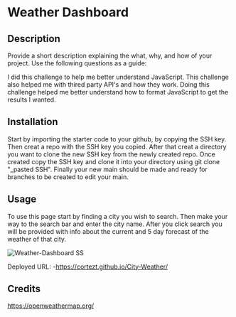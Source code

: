 # Weather Dashboard 

## Description

Provide a short description explaining the what, why, and how of your project. Use the following questions as a guide:

I did this challenge to help me better understand JavaScript. This challenge also helped me with thired party API's and how they work. Doing this challenge helped me better understand how to format JavaScript to get the results I wanted.

## Installation

Start by importing the starter code to your github, by copying the SSH key.
Then creat a repo with the SSH key you copied.
After that creat a directory you want to clone the new SSH key from the newly created repo. Once created copy the SSH key and clone it into your directory using git clone "_pasted SSH".
Finally your new main should be made and ready for branches to be created to edit your main.


## Usage
To use this page start by finding a city you wish to search. Then make your way to the search bar and enter the city name. After you click search you will be provided with info about the current and 5 day forecast of the weather of that city.

![Weather-Dashboard SS](https://github.com/CortezT/City-Weather/assets/126823522/7fbf1265-0ebd-4010-ac1b-c17bb7eaa47d)

Deployed URL:
-https://cortezt.github.io/City-Weather/

 ## Credits

 https://openweathermap.org/
 